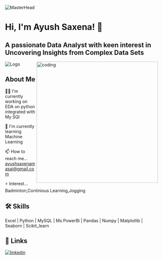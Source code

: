 
![MasterHead](https://media.licdn.com/dms/image/C4D12AQESj72-s5gEKg/article-cover_image-shrink_600_2000/0/1626753867110?e=2147483647&v=beta&t=Kf7YAuwZtyCGYLNch-Mgc5eOC-7h7uL_dnBAIgsAFRQ)



# Hi, I'm Ayush Saxena! 👋
## A passionate Data Analyst with keen interest in Uncovering Insights from Complex Data Sets
<img align="right" alt="coding" width="400" src="https://user-images.githubusercontent.com/55389276/140866485-8fb1c876-9a8f-4d6a-98dc-08c4981eaf70.gif">



![Logo](https://www.careerguide.com/career/wp-content/uploads/2020/03/data-analysis.gif)
## About Me
👩‍💻 I'm currently working on EDA on python integrated with My SQl

🧠 I'm currently learning Machine Learning



📫 How to reach me... ayushsaxenamasai@gmail.com



⚡️ Interest... Badminton,Continious Learning,Jogging


## 🛠 Skills
Excel | Python | MySQL | Ms PowerBi | Pandas  | Numpy | Matplotlib | Seaborn | Scikit_learn


## 🔗 Links

[![linkedin](https://img.shields.io/badge/linkedin-0A66C2?style=for-the-badge&logo=linkedin&logoColor=white)](https://www.linkedin.com/in/ayush123linked/)




